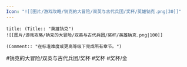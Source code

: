 ```yaml
---
Icon: "![[图片/游戏攻略/钠克的大冒险/双英与古代兵团/奖杯/英雄钠克.png|30]]"
---
```

```ad-common-gold-trophy
title: (Title:: "英雄钠克")
![[图片/游戏攻略/钠克的大冒险/双英与古代兵团/奖杯/英雄钠克.png|100]]

(Comment:: "在标准难度或更高等级下完成所有章节。")
```

#钠克的大冒险/双英与古代兵团/奖杯 #奖杯 #奖杯/金

